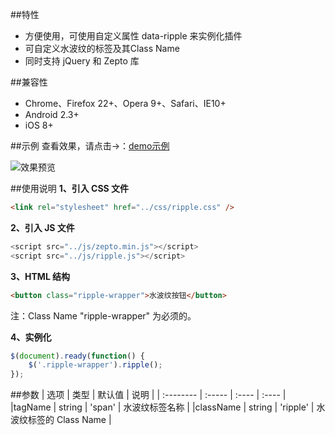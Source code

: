 ##特性
+ 方便使用，可使用自定义属性 data-ripple 来实例化插件
+ 可自定义水波纹的标签及其Class Name
+ 同时支持 jQuery 和 Zepto 库


##兼容性
+ Chrome、Firefox 22+、Opera 9+、Safari、IE10+
+ Android 2.3+
+ iOS 8+


##示例
查看效果，请点击→：[demo示例](http://sufangyu.github.io/project/ripple/dist/demos/ripple.html)

![效果预览](http://7xp00j.com1.z0.glb.clouddn.com/20161009214850.jpg)

##使用说明
**1、引入 CSS 文件**
``` html
<link rel="stylesheet" href="../css/ripple.css" />
```

**2、引入 JS 文件**
```js
<script src="../js/zepto.min.js"></script>
<script src="../js/ripple.js"></script>
```

**3、HTML 结构**
```html
<button class="ripple-wrapper">水波纹按钮</button>
```
注：Class Name "ripple-wrapper" 为必须的。

**4、实例化**
```js
$(document).ready(function() {
    $('.ripple-wrapper').ripple();
});
```

##参数
| 选项            | 类型    |  默认值  |  说明  |
| :--------       | :-----  | :----    | :----  |
|tagName    | string      | 'span'  | 水波纹标签名称 |
|className     | string      | 'ripple'  | 水波纹标签的 Class Name |
